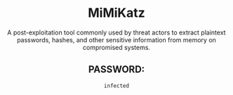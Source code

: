 <div align="center">

# MiMiKatz

A post-exploitation tool commonly used by threat actors to extract plaintext passwords, hashes, and other sensitive information from memory on compromised systems.

## PASSWORD:

```
infected
```

</div>
